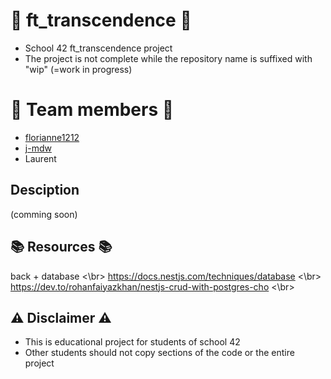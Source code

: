 # :rocket: ft_transcendence :rocket:
* School 42 ft_transcendence project
* The project is not complete while the repository name is suffixed with "wip" (=work in progress)

# :space_invader: Team members :space_invader:
* [florianne1212](https://github.com/florianne1212)
* [j-mdw](https://github.com/j-mdw)
* Laurent

## Desciption
(comming soon)

## :books: Resources :books:

back + database <\br>
https://docs.nestjs.com/techniques/database <\br>
https://dev.to/rohanfaiyazkhan/nestjs-crud-with-postgres-cho <\br>

## :warning: Disclaimer :warning:
*  This is educational project for students of school 42
*  Other students should not copy sections of the code or the entire project
